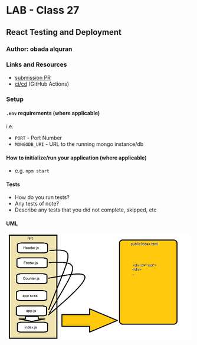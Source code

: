 
# LAB - Class 27

## React Testing and Deployment

### Author: obada alquran

### Links and Resources

- [submission PR](https://github.com/obadeh/401-Component-Based-UI/pull/2)
- [ci/cd](http://xyz.com) (GitHub Actions)


### Setup

#### `.env` requirements (where applicable)

i.e.

- `PORT` - Port Number
- `MONGODB_URI` - URL to the running mongo instance/db

#### How to initialize/run your application (where applicable)

- e.g. `npm start`

#### Tests

- How do you run tests?
- Any tests of note?
- Describe any tests that you did not complete, skipped, etc

#### UML

![uml](./jj.png)